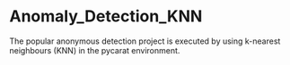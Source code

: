 # Anomaly_Detection_KNN
The popular anonymous detection project is executed by using k-nearest neighbours (KNN) in the pycarat environment.
